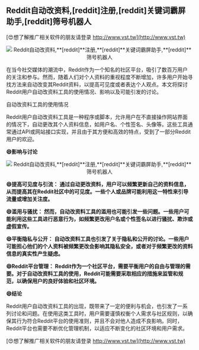 ## **Reddit自动改资料,**[reddit]**注册,**[reddit]**关键词霸屏助手,**[reddit]**筛号机器人**

[😍想了解推广相关软件的朋友请登录 http://www.vst.tw](http://www.vst.tw)

 <center><img src="https://vst.tw/MP4/tuiguang/png/5.png" alt="Reddit自动改资料,**[reddit]**注册,**[reddit]**关键词霸屏助手,**[reddit]**筛号机器人"></center>

在当今社交媒体的潮流中，Reddit作为一个知名的社区平台，吸引了数百万用户的关注和参与。然而，随着人们对个人资料的重视程度不断增加，许多用户开始寻找方法来自动改变其Reddit资料，以提高可见度或者表达个人观点。本文将探讨Reddit用户自动改资料工具的使用情况、影响以及可能引发的讨论。

自动改资料工具的使用情况

Reddit用户自动改资料工具是一种程序或脚本，允许用户在不直接操作网站界面的情况下，自动更改其个人资料信息，如用户名、个性签名、头像等。这些工具通常通过API或网站接口实现，并且由于其方便和高效的特点，受到了一部分Reddit用户的欢迎。

**😄影响与讨论**

 <center><img src="https://vst.tw/MP4/tuiguang/png/4.png" alt="Reddit自动改资料,**[reddit]**注册,**[reddit]**关键词霸屏助手,**[reddit]**筛号机器人"></center>

**😄提高可见度与引流： 通过自动更改资料，用户可以频繁更新自己的资料信息，从而提高其在Reddit社区中的可见度。一些个人或品牌可能利用这一特性来引导流量或增加关注度。**

**😄滥用与骚扰： 然而，自动改资料工具的滥用也可能引发一些问题。一些用户可能利用这些工具进行恶意行为，如频繁更改用户名或个性签名以进行骚扰、欺诈或虚假宣传。**

**😄平衡隐私与公开： 自动改资料工具也引发了关于隐私和公开的讨论。一些用户可能担心他们的个人资料被频繁更改会影响其隐私安全，或者对于频繁更改的资料信息的真实性产生疑虑。**

**😄Reddit平台管理： Reddit作为一个社区平台，需要平衡用户的自由与管理的需要。对于自动改资料工具的使用，Reddit可能需要采取相应的措施来监管和规范，以确保用户的良好体验和社区环境。**

**😄结论**

Reddit用户自动改资料工具的出现，既带来了一定的便利与机会，也引发了一系列讨论和问题。在使用这类工具时，用户需要谨慎权衡个人需求与社区规则，以确保其行为符合Reddit平台的使用准则，并且不会对他人造成不良影响。同时，Reddit平台也需要不断优化管理机制，以适应不断变化的社区环境和用户需求。

[😍想了解推广相关软件的朋友请登录 http://www.vst.tw](http://www.vst.tw)



